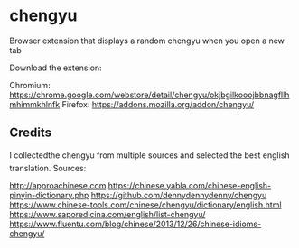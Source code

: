 # chengyu
Browser extension that displays a random chengyu when you open a new tab

Download the extension:

Chromium: https://chrome.google.com/webstore/detail/chengyu/okjbgilkooojbbnagfllhmhimmkhlnfk
Firefox: https://addons.mozilla.org/addon/chengyu/

## Credits

I collectedthe chengyu from multiple sources and selected the best english translation.
Sources:

http://approachinese.com
https://chinese.yabla.com/chinese-english-pinyin-dictionary.php
https://github.com/dennydennydenny/chengyu
https://www.chinese-tools.com/chinese/chengyu/dictionary/english.html
https://www.saporedicina.com/english/list-chengyu/
https://www.fluentu.com/blog/chinese/2013/12/26/chinese-idioms-chengyu/
